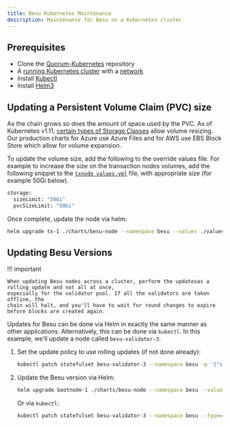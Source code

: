 ```yaml
---
title: Besu Kubernetes Maintenance
description: Maintenance for Besu on a Kubernetes cluster
---
```


## Prerequisites

* Clone the [Quorum-Kubernetes](https://github.com/ConsenSys/quorum-kubernetes) repository
* A [running Kubernetes cluster](./Create-Cluster.md) with a [network](./Deploy-Charts.md)
* Install [Kubectl](https://kubernetes.io/docs/tasks/tools/)
* Install [Helm3](https://helm.sh/docs/intro/install/)

## Updating a Persistent Volume Claim (PVC) size

As the chain grows so does the amount of space used by the PVC. As of Kubernetes v1.11,
[certain types of Storage Classes](https://kubernetes.io/docs/concepts/storage/storage-classes/#allow-volume-expansion)
allow volume resizing. Our production charts for Azure use Azure Files and for AWS use EBS Block Store which allow for
volume expansion.

To update the volume size, add the following to the override values file. For example to increase the size on the
transaction nodes volumes, add the following snippet to the
[`txnode values.yml`](https://github.com/ConsenSys/quorum-kubernetes/blob/master/dev/helm/values/txnode.yml) file, with
appropriate size (for example 50Gi below).

```bash
storage:
  sizeLimit: "50Gi"
  pvcSizeLimit: "50Gi"
```

Once complete, update the node via helm:

```bash
helm upgrade tx-1 ./charts/besu-node --namespace besu --values ./values/txnode.yml
```

## Updating Besu Versions

!!! important

    When updating Besu nodes across a cluster, perform the updatesas a rolling update and not all at once,
    especially for the validator pool. If all the validators are taken offline, the
    chain will halt, and you'll have to wait for round changes to expire before blocks are created again.

Updates for Besu can be done via Helm in exactly the same manner as other applications. Alternatively, this can be done
via `kubectl`. In this example, we'll update a node called `besu-validator-3`:

1. Set the update policy to use rolling updates (if not done already):

    ```bash
    kubectl patch statefulset besu-validator-3 --namespace besu -p '{"spec":{"updateStrategy":{"type":"RollingUpdate"}}}'
    ```

2. Update the Besu version via Helm:

      ```bash
      helm upgrade bootnode-1 ./charts/besu-node --namespace besu --values ./values/bootnode.yml --set image.besu.tag=21.10.0
      ```

     Or via `kubectl`:

      ```bash
      kubectl patch statefulset besu-validator-3 --namespace besu --type='json' -p='[{"op": "replace", "path": "/spec/template/spec/containers/0/image", "value":"hyperledger/besu:21.10.0"}]'
      ```
